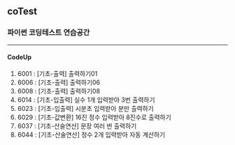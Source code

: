## coTest
### 파이썬 코딩테스트 연습공간
***
#### CodeUp
1. 6001 : [기초-출력] 출력하기01
2. 6006 : [기초-출력] 출력하기06
3. 6008 : [기초-출력] 출력하기08
4. 6014 : [기초-입출력] 실수 1개 입력받아 3번 출력하기
5. 6023 : [기초-입출력] 시분초 입력받아 분만 출력하기
6. 6029 : [기초-값변환] 16진 정수 입력받아 8진수로 출력하기
7. 6037 : [기초-산술연산] 문장 여러 번 출력하기
8. 6044 : [기초-산술연산] 정수 2개 입력받아 자동 계산하기